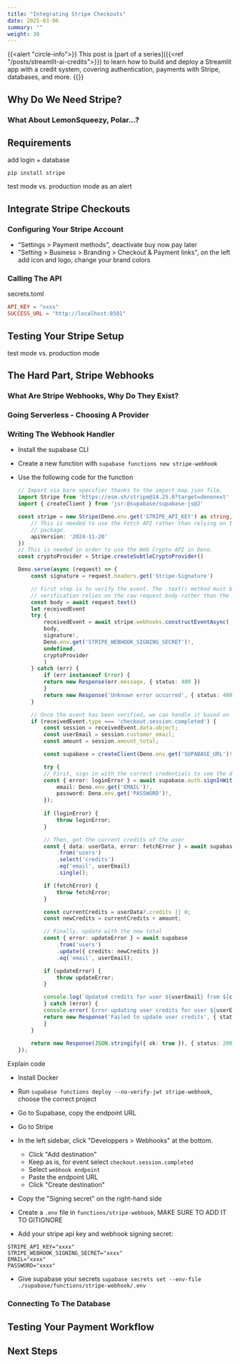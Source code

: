 ```yaml
---
title: "Integrating Stripe Checkouts"
date: 2025-03-06
summary: ""
weight: 30
---
```


<!-- Series blurb -->
{{<alert "circle-info">}}
This post is [part of a series]({{<ref "/posts/streamlit-ai-credits">}}) to learn how to build and deploy a Streamlit app with a credit system, covering authentication, payments with Stripe, databases, and more.
{{</alert>}}

## Why Do We Need Stripe?

### What About LemonSqueezy, Polar...?

## Requirements

add login + database

`pip install stripe`

test mode vs. production mode as an alert

## Integrate Stripe Checkouts

### Configuring Your Stripe Account

- "Settings > Payment methods", deactivate buy now pay later
- "Setting > Business > Branding > Checkout & Payment links", on the left add icon and logo, change your brand colors

### Calling The API

secrets.toml

```toml
API_KEY = "xxxx"
SUCCESS_URL = "http://localhost:8501"
```

## Testing Your Stripe Setup

test mode vs. production mode

## The Hard Part, Stripe Webhooks

### What Are Stripe Webhooks, Why Do They Exist?

### Going Serverless - Choosing A Provider

### Writing The Webhook Handler

- Install the supabase CLI
- Create a new function with `supabase functions new stripe-webhook`
- Use the following code for the function

    ```typescript
    // Import via bare specifier thanks to the import_map.json file.
    import Stripe from 'https://esm.sh/stripe@14.25.0?target=denonext'
    import { createClient } from 'jsr:@supabase/supabase-js@2'

    const stripe = new Stripe(Deno.env.get('STRIPE_API_KEY') as string, {
        // This is needed to use the Fetch API rather than relying on the Node http
        // package.
        apiVersion: '2024-11-20'
    })
    // This is needed in order to use the Web Crypto API in Deno.
    const cryptoProvider = Stripe.createSubtleCryptoProvider()

    Deno.serve(async (request) => {
        const signature = request.headers.get('Stripe-Signature')

        // First step is to verify the event. The .text() method must be used as the
        // verification relies on the raw request body rather than the parsed JSON.
        const body = await request.text()
        let receivedEvent
        try {
            receivedEvent = await stripe.webhooks.constructEventAsync(
            body,
            signature!,
            Deno.env.get('STRIPE_WEBHOOK_SIGNING_SECRET')!,
            undefined,
            cryptoProvider
            )
        } catch (err) {
            if (err instanceof Error) {
            return new Response(err.message, { status: 400 })
            }
            return new Response('Unknown error occurred', { status: 400 })
        }

        // Once the event has been verified, we can handle it based on its type.
        if (receivedEvent.type === 'checkout.session.completed') {
            const session = receivedEvent.data.object;
            const userEmail = session.customer_email;
            const amount = session.amount_total;

            const supabase = createClient(Deno.env.get('SUPABASE_URL')!, Deno.env.get('SUPABASE_ANON_KEY')!)

            try {
            // First, sign in with the correct credentials to see the data
            const { error: loginError } = await supabase.auth.signInWithPassword({
                email: Deno.env.get('EMAIL')!,
                password: Deno.env.get('PASSWORD')!,
            });
            
            if (loginError) {
                throw loginError;
            }

            // Then, get the current credits of the user
            const { data: userData, error: fetchError } = await supabase
                .from('users')
                .select('credits')
                .eq('email', userEmail)
                .single();

            if (fetchError) {
                throw fetchError;
            }

            const currentCredits = userData?.credits || 0;
            const newCredits = currentCredits + amount;

            // Finally, update with the new total
            const { error: updateError } = await supabase
                .from('users')
                .update({ credits: newCredits })
                .eq('email', userEmail);

            if (updateError) {
                throw updateError;
            }

            console.log(`Updated credits for user ${userEmail} from ${currentCredits} to ${newCredits}`);
            } catch (error) {
            console.error(`Error updating user credits for user ${userEmail}:`, error);
            return new Response('Failed to update user credits', { status: 500 });
            }
        }
        
        return new Response(JSON.stringify({ ok: true }), { status: 200 })
    });
    ```

Explain code

- Install Docker
- Run `supabase functions deploy --no-verify-jwt stripe-webhook`, choose the correct project
- Go to Supabase, copy the endpoint URL

- Go to Stripe
- In the left sidebar, click "Developpers > Webhooks" at the bottom.
  - Click "Add destination"
  - Keep as is, for event select `checkout.session.completed`
  - Select `webhook endpoint`
  - Paste the endpoint URL
  - Click "Create destination"
- Copy the "Signing secret" on the right-hand side
- Create a `.env` file in `functions/stripe-webhook`, MAKE SURE TO ADD IT TO GITIGNORE
- Add your stripe api key and webhook signing secret:

```.env
STRIPE_API_KEY="xxxx"
STRIPE_WEBHOOK_SIGNING_SECRET="xxxx"
EMAIL="xxxx"
PASSWORD="xxxx"
```

- Give supabase your secrets `supabase secrets set --env-file ./supabase/functions/stripe-webhook/.env`

### Connecting To The Database

## Testing Your Payment Workflow

## Next Steps
